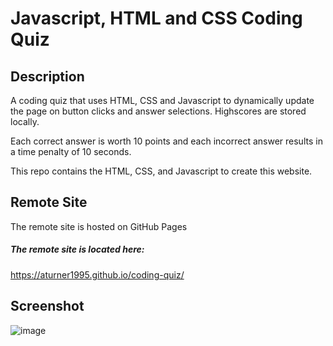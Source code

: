 # Javascript, HTML and CSS Coding Quiz

## Description

A coding quiz that uses HTML, CSS and Javascript to dynamically update the page on button clicks and answer selections. Highscores are stored locally.

Each correct answer is worth 10 points and each incorrect answer results in a time penalty of 10 seconds.

This repo contains the HTML, CSS, and Javascript to create this website.

## Remote Site

The remote site is hosted on GitHub Pages

##### The remote site is located here:
https://aturner1995.github.io/coding-quiz/

## Screenshot
![image](https://user-images.githubusercontent.com/120421650/217261541-d5c3db64-177f-4518-87eb-57554d980c66.png)


